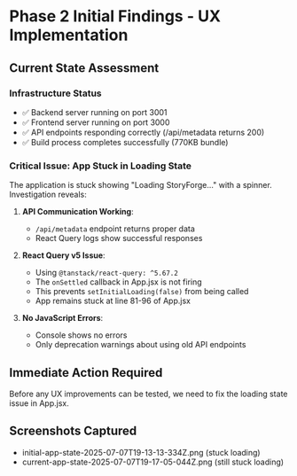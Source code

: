 # Phase 2 Initial Findings - UX Implementation

## Current State Assessment

### Infrastructure Status
- ✅ Backend server running on port 3001
- ✅ Frontend server running on port 3000  
- ✅ API endpoints responding correctly (/api/metadata returns 200)
- ✅ Build process completes successfully (770KB bundle)

### Critical Issue: App Stuck in Loading State
The application is stuck showing "Loading StoryForge..." with a spinner. Investigation reveals:

1. **API Communication Working**: 
   - `/api/metadata` endpoint returns proper data
   - React Query logs show successful responses

2. **React Query v5 Issue**:
   - Using `@tanstack/react-query: ^5.67.2`
   - The `onSettled` callback in App.jsx is not firing
   - This prevents `setInitialLoading(false)` from being called
   - App remains stuck at line 81-96 of App.jsx

3. **No JavaScript Errors**:
   - Console shows no errors
   - Only deprecation warnings about using old API endpoints

## Immediate Action Required
Before any UX improvements can be tested, we need to fix the loading state issue in App.jsx.

## Screenshots Captured
- initial-app-state-2025-07-07T19-13-13-334Z.png (stuck loading)
- current-app-state-2025-07-07T19-17-05-044Z.png (still stuck loading)